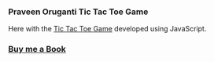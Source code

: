 ### Praveen Oruganti Tic Tac Toe Game

Here with the [Tic Tac Toe Game](https://praveenoruganti.github.io/praveenoruganti-vanilla-js/0_Projects/praveenoruganti-tic-tac-toe) developed using JavaScript.

### [Buy me a Book](https://bit.ly/388sUbE)


